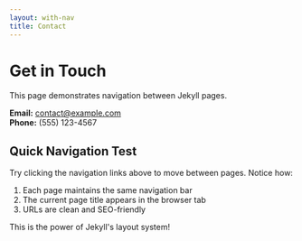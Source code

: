 ```yaml
---
layout: with-nav
title: Contact
---
```


# Get in Touch

This page demonstrates navigation between Jekyll pages.

**Email:** contact@example.com  
**Phone:** (555) 123-4567

## Quick Navigation Test

Try clicking the navigation links above to move between pages. Notice how:

1. Each page maintains the same navigation bar
2. The current page title appears in the browser tab
3. URLs are clean and SEO-friendly

This is the power of Jekyll's layout system!